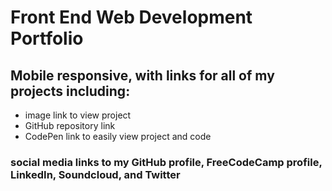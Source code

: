 # Front End Web Development Portfolio

## Mobile responsive, with links for all of my projects including:

* image link to view project
* GitHub repository link
* CodePen link to easily view project and code

### social media links to my GitHub profile, FreeCodeCamp profile, LinkedIn, Soundcloud, and Twitter
